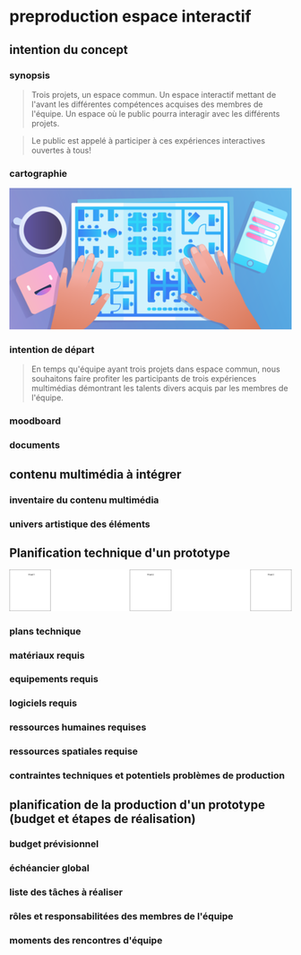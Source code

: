 # preproduction espace interactif

## intention du concept

### synopsis

> Trois projets, un espace commun. Un espace interactif mettant de l'avant les différentes compétences acquises des membres de l'équipe. Un espace où le public pourra interagir avec les différents projets.
> <br>

> Le public est appelé à participer à ces expériences interactives ouvertes à tous!

### cartographie

![cartographie](/cartographie.png)

### intention de départ

> En temps qu'équipe ayant trois projets dans espace commun, nous souhaitons faire profiter les participants de trois expériences multimédias démontrant les talents divers acquis par les membres de l'équipe.

### moodboard

### documents

## contenu multimédia à intégrer

### inventaire du contenu multimédia

### univers artistique des éléments

## Planification technique d'un prototype

![](./plan_installations.drawio.png)

### plans technique

### matériaux requis

### equipements requis

### logiciels requis

### ressources humaines requises

### ressources spatiales requise

### contraintes techniques et potentiels problèmes de production

## planification de la production d'un prototype (budget et étapes de réalisation)

### budget prévisionnel

### échéancier global

### liste des tâches à réaliser

### rôles et responsabilitées des membres de l'équipe

### moments des rencontres d'équipe
